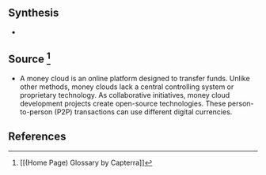 ## Synthesis
- 
## Source [^1]
- A money cloud is an online platform designed to transfer funds. Unlike other methods, money clouds lack a central controlling system or proprietary technology. As collaborative initiatives, money cloud development projects create open-source technologies. These person-to-person (P2P) transactions can use different digital currencies.
## References

[^1]: [[(Home Page) Glossary by Capterra]]